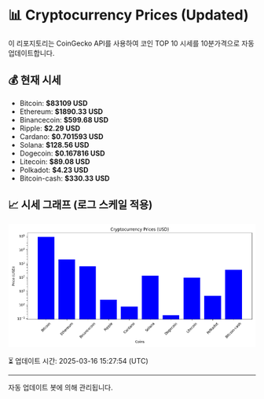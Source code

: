 
# 📊 Cryptocurrency Prices (Updated)

이 리포지토리는 CoinGecko API를 사용하여 코인 TOP 10 시세를 10분가격으로 자동 업데이트합니다.

## 💰 현재 시세
- Bitcoin: **$83109 USD**
- Ethereum: **$1890.33 USD**
- Binancecoin: **$599.68 USD**
- Ripple: **$2.29 USD**
- Cardano: **$0.701593 USD**
- Solana: **$128.56 USD**
- Dogecoin: **$0.167816 USD**
- Litecoin: **$89.08 USD**
- Polkadot: **$4.23 USD**
- Bitcoin-cash: **$330.33 USD**

## 📈 시세 그래프 (로그 스케일 적용)
![Crypto Prices](crypto_prices.png)

⏳ 업데이트 시간: 2025-03-16 15:27:54 (UTC)

---
자동 업데이트 봇에 의해 관리됩니다.
